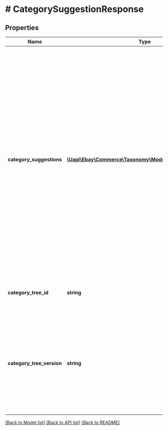 # # CategorySuggestionResponse

## Properties

Name | Type | Description | Notes
------------ | ------------- | ------------- | -------------
**category_suggestions** | [**\Uapl\Ebay\Commerce\Taxonomy\Model\CategorySuggestion[]**](CategorySuggestion.md) | Contains details about one or more suggested categories that correspond to the provided keywords. The array of suggested categories is sorted in order of eBay&#39;s confidence of the relevance of each category (the first category is the most relevant). Important: This call is not supported in the Sandbox environment. It will return a response payload in which the categoryName fields contain random or boilerplate text regardless of the query submitted. | [optional]
**category_tree_id** | **string** | The unique identifier of the eBay category tree from which suggestions are returned. | [optional]
**category_tree_version** | **string** | The version of the category tree identified by categoryTreeId. It&#39;s a good idea to cache this value for comparison so you can determine if this category tree has been modified in subsequent calls. | [optional]

[[Back to Model list]](../../README.md#models) [[Back to API list]](../../README.md#endpoints) [[Back to README]](../../README.md)
